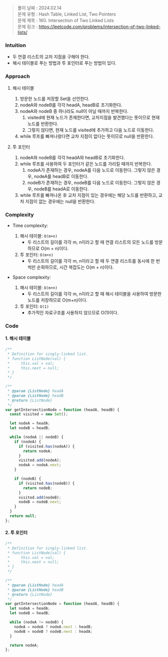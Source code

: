 > 풀이 날짜 : 2024.02.14  
> 문제 유형 : Hash Table, Linked List, Two Pointers  
> 문제 제목 : 160. Intersection of Two Linked Lists  
> 문제 링크 : https://leetcode.com/problems/intersection-of-two-linked-lists/

### Intuition

- 두 연결 리스트의 교차 지점을 구해야 한다.
- 해시 테이블로 푸는 방법과 투 포인터로 푸는 방법이 있다.

### Approach

1. 해시 테이블

   1. 방문한 노드를 저장할 Set을 선언한다.
   2. nodeA와 nodeB를 각각 headA, headB로 초기화한다.
   3. nodeA와 nodeB 중 하나라도 null이 아닐 때까지 반복한다.
      1. visited에 현재 노드가 존재한다면, 교차지점을 발견했다는 뜻이므로 현재 노드를 반환한다.
      2. 그렇지 않다면, 현재 노드를 visited에 추가하고 다음 노드로 이동한다.
   4. while 루프를 빠져나왔다면 교차 지점이 없다는 뜻이므로 null을 반환한다.

2. 투 포인터
   1. nodeA와 nodeB를 각각 headA와 headB로 초기화한다.
   2. while 루프를 사용하여 두 포인터가 같은 노드를 가리킬 때까지 반복한다.
      1. nodeA가 존재하는 경우, nodeA를 다음 노드로 이동한다. 그렇지 않은 경우, nodeA를 headB로 이동한다.
      2. nodeB가 존재하는 경우, nodeB를 다음 노드로 이동한다. 그렇지 않은 경우, nodeB를 headA로 이동한다.
   3. while 루프를 빠져나온 후 교차 지점이 있는 경우에는 해당 노드를 반환하고, 교차 지점이 없는 경우에는 null을 반환한다.

### Complexity

- Time complexity:

  1. 해시 테이블: `O(m+n)`
     - 두 리스트의 길이를 각각 m, n이라고 할 때 연결 리스트의 모든 노드를 방문하므로 O(m + n)이다.
  2. 투 포인터: `O(m+n)`
     - 두 리스트의 길이를 각각 m, n이라고 할 때 두 연결 리스트를 동시에 한 번씩만 순회하므로, 시간 복잡도는 O(m + n)이다.

- Space complexity:

  1. 해시 테이블: `O(m+n)`
     - 두 리스트의 길이를 각각 m, n이라고 할 때 해시 테이블을 사용하여 방문한 노드를 저장하므로 O(m+n)이다.
  2. 투 포인터: `O(1)`
     - 추가적인 자료구조를 사용하지 않으므로 O(1)이다.

### Code

#### 1. 해시 테이블

```js
/**
 * Definition for singly-linked list.
 * function ListNode(val) {
 *     this.val = val;
 *     this.next = null;
 * }
 */

/**
 * @param {ListNode} headA
 * @param {ListNode} headB
 * @return {ListNode}
 */
var getIntersectionNode = function (headA, headB) {
  const visited = new Set();

  let nodeA = headA;
  let nodeB = headB;

  while (nodeA || nodeB) {
    if (nodeA) {
      if (visited.has(nodeA)) {
        return nodeA;
      }
      visited.add(nodeA);
      nodeA = nodeA.next;
    }

    if (nodeB) {
      if (visited.has(nodeB)) {
        return nodeB;
      }
      visited.add(nodeB);
      nodeB = nodeB.next;
    }
  }
  return null;
};
```

#### 2. 투 포인터

```js
/**
 * Definition for singly-linked list.
 * function ListNode(val) {
 *     this.val = val;
 *     this.next = null;
 * }
 */

/**
 * @param {ListNode} headA
 * @param {ListNode} headB
 * @return {ListNode}
 */
var getIntersectionNode = function (headA, headB) {
  let nodeA = headA;
  let nodeB = headB;

  while (nodeA != nodeB) {
    nodeA = nodeA ? nodeA.next : headB;
    nodeB = nodeB ? nodeB.next : headA;
  }

  return nodeA;
};
```
